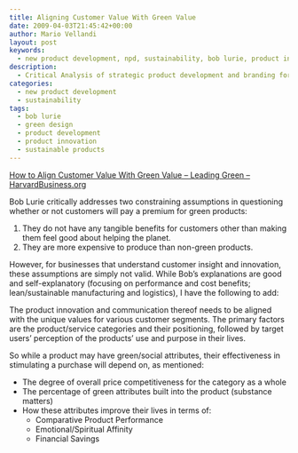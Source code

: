 ```yaml
---
title: Aligning Customer Value With Green Value
date: 2009-04-03T21:45:42+00:00
author: Mario Vellandi
layout: post
keywords:
  - new product development, npd, sustainability, bob lurie, product innovation, green design, sustainable products, benefits, research, sustainability
description:
  - Critical Analysis of strategic product development and branding for sustainable products, with excerpts from Bob Lurie and my own 5 cents on factors that will stimulate customer purchasing.
categories:
  - new product development
  - sustainability
tags:
  - bob lurie
  - green design
  - product development
  - product innovation
  - sustainable products
---
```

<a rel="nofollow" href="http://blogs.harvardbusiness.org/leadinggreen/2009/04/how-to-align-customer-value-with-green.html">How to Align Customer Value With Green Value &#8211; Leading Green &#8211; HarvardBusiness.org</a>

Bob Lurie critically addresses two constraining assumptions in questioning whether or not customers will pay a premium for green products:

  1. They do not have any tangible benefits for customers other than making them feel good about helping the planet.
  2. They are more expensive to produce than non-green products.

However, for businesses that understand customer insight and innovation, these assumptions are simply not valid. While Bob&#8217;s explanations are good and self-explanatory (focusing on performance and cost benefits; lean/sustainable manufacturing and logistics), I have the following to add:

The product innovation and communication thereof needs to be aligned with the unique values for various customer segments. The primary factors are the product/service categories and their positioning, followed by target users&#8217; perception of the products&#8217; use and purpose in their lives.

So while a product may have green/social attributes, their effectiveness in stimulating a purchase will depend on, as mentioned:

  * The degree of overall price competitiveness for the category as a whole
  * The percentage of green attributes built into the product (substance matters)
  * How these attributes improve their lives in terms of:
      * Comparative Product Performance
      * Emotional/Spiritual Affinity
      * Financial Savings

